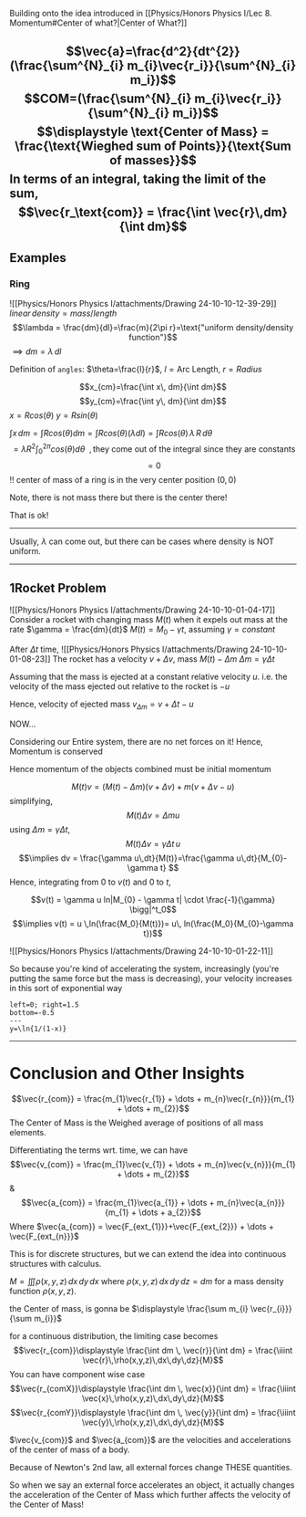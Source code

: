 Building onto the idea introduced in [[Physics/Honors Physics I/Lec 8. Momentum#Center of what?|Center of What?]]

$$\vec{a}=\frac{d^2}{dt^{2}}(\frac{\sum^{N}_{i} m_{i}\vec{r_i}}{\sum^{N}_{i} m_i})$$
$$COM=(\frac{\sum^{N}_{i} m_{i}\vec{r_i}}{\sum^{N}_{i} m_i})$$
$$\displaystyle \text{Center of Mass} = \frac{\text{Wieghed sum of Points}}{\text{Sum of masses}}$$
In terms of an integral, taking the limit of the sum, 
$$\vec{r_\text{com}} = \frac{\int \vec{r}\,dm}{\int dm}$$
---
## Examples 

### Ring
![[Physics/Honors Physics I/attachments/Drawing 24-10-10-12-39-29]]
$linear\,density = mass/length$
$$\lambda = \frac{dm}{dl}=\frac{m}{2\pi r}=\text{"uniform density/density function"}$$
$\implies dm = \lambda \, dl$

Definition of `angles`:
$\theta=\frac{l}{r}$, $l=\text{Arc Length}$, $r=Radius$

$$x_{cm}=\frac{\int x\, dm}{\int dm}$$
$$y_{cm}=\frac{\int y\, dm}{\int dm}$$
$x=Rcos(\theta)$
$y=Rsin(\theta)$

$\int x\, dm = \int Rcos(\theta)dm = \int R cos(\theta) (\lambda dl) = \int R cos(\theta) \, \lambda \, R \,d \theta$
$$=\lambda R^{2}\int^{2\pi}_{0}cos(\theta)d \theta \enspace, \text{they come out of the integral since they are constants}$$
$$=0$$
!! center of mass of a ring is in the very center position $(0,0)$

Note, there is not mass there but there is the center there!

That is ok!


---
Usually, $\lambda$ can come out, but there can be cases where density is NOT uniform.


---
## 1Rocket Problem 
![[Physics/Honors Physics I/attachments/Drawing 24-10-10-01-04-17]]
Consider a rocket with changing mass $M(t)$ when it expels out mass at the rate $\gamma = \frac{dm}{dt}$
$M(t)=M_{0} - \gamma t$, assuming $\gamma=constant$

After $\Delta t$ time, ![[Physics/Honors Physics I/attachments/Drawing 24-10-10-01-08-23]]
The rocket has a velocity $v+\Delta v$, mass $M(t)- \Delta m$
$\Delta m = \gamma \Delta t$

Assuming that the mass is ejected at a constant relative velocity $u$.
i.e. the velocity of the mass ejected out relative to the rocket is $-u$

Hence, velocity of ejected mass $v_{\Delta m} = v + \Delta t - u$

NOW... 

Considering our Entire system, there are no net forces on it!
Hence, Momentum is conserved

Hence momentum of the objects combined must be initial momentum

$$M(t)v = (M(t)- \Delta m)(v + \Delta v) + m(v + \Delta v - u)$$
simplifying,
$$M(t) \Delta v = \Delta m u$$
using $\Delta m = \gamma \Delta t$,
$$M(t) \Delta v = \gamma  \Delta t \,u $$
$$\implies dv = \frac{\gamma u\,dt}{M(t)}=\frac{\gamma u\,dt}{M_{0}-\gamma t} $$
Hence, integrating from $0$ to $v(t)$ and $0$ to $t$,

$$v(t) = \gamma u ln|M_{0} - \gamma t| \cdot \frac{-1}{\gamma} \bigg|^t_0$$
$$\implies v(t) = u \,ln(\frac{M_0}{M(t)})= u\, ln(\frac{M_0}{M_{0}-\gamma t})$$

![[Physics/Honors Physics I/attachments/Drawing 24-10-10-01-22-11]]

So because you're kind of accelerating the system, increasingly (you're putting the same force but the mass is decreasing), your velocity increases in this sort of exponential way
```desmos-graph
left=0; right=1.5
bottom=-0.5
---
y=\ln{1/(1-x)}
```


---

# Conclusion and Other Insights
$$\vec{r_{com}} = \frac{m_{1}\vec{r_{1}} + \dots + m_{n}\vec{r_{n}}}{m_{1} + \dots + m_{2}}$$
The Center of Mass is the Weighed average of positions of all mass elements.

Differentiating the terms wrt. time, we can have
$$\vec{v_{com}} = \frac{m_{1}\vec{v_{1}} + \dots + m_{n}\vec{v_{n}}}{m_{1} + \dots + m_{2}}$$
& 
$$\vec{a_{com}} = \frac{m_{1}\vec{a_{1}} + \dots + m_{n}\vec{a_{n}}}{m_{1} + \dots + a_{2}}$$
Where $\vec{a_{com}} = \vec{F_{ext_{1}}}+\vec{F_{ext_{2}}} + \dots + \vec{F_{ext_{n}}}$

This is for discrete structures, but we can extend the idea into continuous structures with calculus.

$M = \iiint \rho(x,y,z) \,dx\,dy\,dx$ where $\rho(x,y,z)\,dx\,dy\,dz=dm$
for a mass density function $\rho(x,y,z)$.

the Center of mass, is gonna be $\displaystyle \frac{\sum m_{i} \vec{r_{i}}}{\sum m_{i}}$

for a continuous distribution, the limiting case becomes $$\vec{r_{com}}\displaystyle \frac{\int dm \, \vec{r}}{\int dm} = \frac{\iiint \vec{r}\,\rho(x,y,z)\,dx\,dy\,dz}{M}$$
You can have component wise case 
$$\vec{r_{comX}}\displaystyle \frac{\int dm \, \vec{x}}{\int dm} = \frac{\iiint \vec{x}\,\rho(x,y,z)\,dx\,dy\,dz}{M}$$
$$\vec{r_{comY}}\displaystyle \frac{\int dm \, \vec{y}}{\int dm} = \frac{\iiint \vec{y}\,\rho(x,y,z)\,dx\,dy\,dz}{M}$$

$\vec{v_{com}}$ and $\vec{a_{com}}$ are the velocities and accelerations of the center of mass of a body.

Because of Newton's 2nd law, all external forces change THESE quantities. 

So when we say an external force accelerates an object, it actually changes the acceleration of the Center of Mass which further affects the velocity of the Center of Mass!







